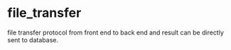 # file_transfer
file transfer protocol from front end to back end and result can be directly sent to database.
